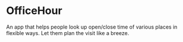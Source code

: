 OfficeHour
==========

An app that helps people look up open/close time of various places in flexible ways. Let them plan the visit like a breeze. 
